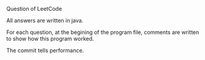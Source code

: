 Question of LeetCode


All answers are written in java.


For each question, at the begining of the program file, comments are written to show how this program worked.


The commit tells performance.

